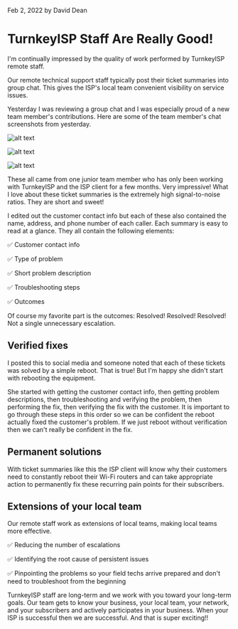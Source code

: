 Feb 2, 2022 by David Dean

# TurnkeyISP Staff Are Really Good!

I'm continually impressed by the quality of work performed by TurnkeyISP remote staff.

Our remote technical support staff typically post their ticket summaries into group chat. This gives the ISP's local team convenient visibility on service issues.

Yesterday I was reviewing a group chat and I was especially proud of a new team member's contributions. Here are some of the team member's chat screenshots from yesterday. 


![alt text](https://github.com/turnkeyisp/turnkeyisp-blog/blob/master/public/static/images/rossell-summary-2021-02-01-1.jpg?raw=true)

![alt text](https://github.com/turnkeyisp/turnkeyisp-blog/blob/master/public/static/images/rossell-summary-2021-02-01-2.jpg?raw=true)

![alt text](https://github.com/turnkeyisp/turnkeyisp-blog/blob/master/public/static/images/rossell-summary-2021-02-01-3.jpg?raw=true)


These all came from one junior team member who has only been working with TurnkeyISP and the ISP client for a few months. Very impressive! What I love about these ticket summaries is the extremely high signal-to-noise ratios. They are short and sweet!

I edited out the customer contact info but each of these also contained the name, address, and phone number of each caller. Each summary is easy to read at a glance. They all contain the following elements:


✅ Customer contact info

✅ Type of problem

✅ Short problem description

✅ Troubleshooting steps

✅ Outcomes

Of course my favorite part is the outcomes: Resolved! Resolved! Resolved! Not a single unnecessary escalation.

## Verified fixes

I posted this to social media and someone noted that each of these tickets was solved by a simple reboot. That is true! But I'm happy she didn't start with rebooting the equipment. 

She started with getting the customer contact info, then getting problem descriptions, then troubleshooting and verifying the problem, then performing the fix, then verifying the fix with the customer. It is important to go through these steps in this order so we can be confident the reboot actually fixed the customer's problem. If we just reboot without verification then we can't really be confident in the fix.

## Permanent solutions

With ticket summaries like this the ISP client will know why their customers need to constantly reboot their Wi-Fi routers and can take appropriate action to permanently fix these recurring pain points for their subscribers.

## Extensions of your local team

Our remote staff work as extensions of local teams, making local teams more effective. 

✅  Reducing the number of escalations

✅  Identifying the root cause of persistent issues

✅  Pinpointing the problems so your field techs arrive prepared and don't need to troubleshoot from the beginning

TurnkeyISP staff are long-term and we work with you toward your long-term goals. Our team gets to know your business, your local team, your network, and your subscribers and actively participates in your business. When your ISP is successful then we are successful. And that is super exciting!!

